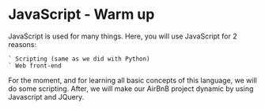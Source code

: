 # JavaScript - Warm up
JavaScript is used for many things. Here, you will use JavaScript for 2 reasons:

    
    ` Scripting (same as we did with Python)
    ` Web front-end

For the moment, and for learning all basic concepts of this language, we will do some scripting. After, we will make our AirBnB project dynamic by using Javascript and JQuery.
